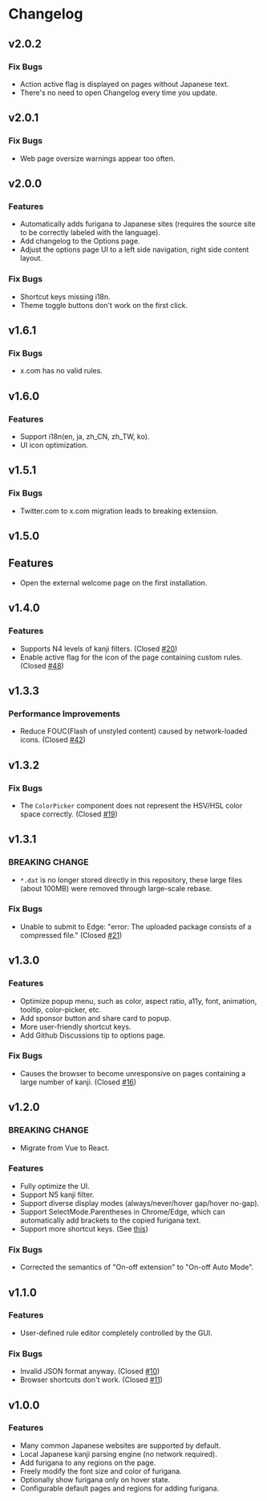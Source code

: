# Changelog

## v2.0.2

### Fix Bugs

- Action active flag is displayed on pages without Japanese text.
- There's no need to open Changelog every time you update.

## v2.0.1

### Fix Bugs

- Web page oversize warnings appear too often.

## v2.0.0

### Features

- Automatically adds furigana to Japanese sites (requires the source site to be correctly labeled with the language).
- Add changelog to the Options page.
- Adjust the options page UI to a left side navigation, right side content layout.

### Fix Bugs

- Shortcut keys missing i18n.
- Theme toggle buttons don't work on the first click.

## v1.6.1

### Fix Bugs

- x.com has no valid rules.

## v1.6.0

### Features

- Support i18n(en, ja, zh_CN, zh_TW, ko).
- UI icon optimization.

## v1.5.1

### Fix Bugs

- Twitter.com to x.com migration leads to breaking extension.

## v1.5.0

## Features

- Open the external welcome page on the first installation.

## v1.4.0

### Features

- Supports N4 levels of kanji filters. (Closed [#20](https://github.com/aiktb/FuriganaMaker/issues/20))
- Enable active flag for the icon of the page containing custom rules. (Closed [#48](https://github.com/aiktb/FuriganaMaker/issues/48))

## v1.3.3

### Performance Improvements

- Reduce FOUC(Flash of unstyled content) caused by network-loaded icons. (Closed [#42](https://github.com/aiktb/FuriganaMaker/issues/42))

## v1.3.2

### Fix Bugs

- The `ColorPicker` component does not represent the HSV/HSL color space correctly. (Closed [#19](https://github.com/aiktb/FuriganaMaker/issues/19))

## v1.3.1

### BREAKING CHANGE

- `*.dat` is no longer stored directly in this repository, these large files (about 100MB) were removed through large-scale rebase.

### Fix Bugs

- Unable to submit to Edge: "error: The uploaded package consists of a compressed file." (Closed [#21](https://github.com/aiktb/FuriganaMaker/issues/21))

## v1.3.0

### Features

- Optimize popup menu, such as color, aspect ratio, a11y, font, animation, tooltip, color-picker, etc.
- Add sponsor button and share card to popup.
- More user-friendly shortcut keys.
- Add Github Discussions tip to options page.

### Fix Bugs

- Causes the browser to become unresponsive on pages containing a large number of kanji. (Closed [#16](https://github.com/aiktb/FuriganaMaker/issues/16))

## v1.2.0

### BREAKING CHANGE

- Migrate from Vue to React.

### Features

- Fully optimize the UI.
- Support N5 kanji filter.
- Support diverse display modes (always/never/hover gap/hover no-gap).
- Support SelectMode.Parentheses in Chrome/Edge, which can automatically add brackets to the copied furigana text.
- Support more shortcut keys. (See [this](https://github.com/aiktb/FuriganaMaker/blob/main/wxt.config.ts#L6))

### Fix Bugs

- Corrected the semantics of "On-off extension" to "On-off Auto Mode".

## v1.1.0

### Features

- User-defined rule editor completely controlled by the GUI.

### Fix Bugs

- Invalid JSON format anyway. (Closed [#10](https://github.com/aiktb/FuriganaMaker/issues/10))
- Browser shortcuts don't work. (Closed [#11](https://github.com/aiktb/FuriganaMaker/issues/11))

## v1.0.0

### Features

- Many common Japanese websites are supported by default.
- Local Japanese kanji parsing engine (no network required).
- Add furigana to any regions on the page.
- Freely modify the font size and color of furigana.
- Optionally show furigana only on hover state.
- Configurable default pages and regions for adding furigana.
